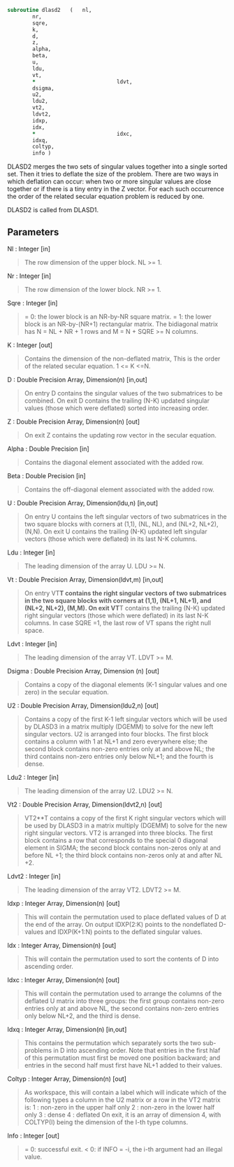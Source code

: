 ```fortran
subroutine dlasd2	(	nl,
		nr,
		sqre,
		k,
		d,
		z,
		alpha,
		beta,
		u,
		ldu,
		vt,
		*                          ldvt,
		dsigma,
		u2,
		ldu2,
		vt2,
		ldvt2,
		idxp,
		idx,
		*                          idxc,
		idxq,
		coltyp,
		info )
```

 DLASD2 merges the two sets of singular values together into a single
 sorted set.  Then it tries to deflate the size of the problem.
 There are two ways in which deflation can occur:  when two or more
 singular values are close together or if there is a tiny entry in the
 Z vector.  For each such occurrence the order of the related secular
 equation problem is reduced by one.

 DLASD2 is called from DLASD1.

## Parameters
Nl : Integer [in]
> The row dimension of the upper block.  NL >= 1.

Nr : Integer [in]
> The row dimension of the lower block.  NR >= 1.

Sqre : Integer [in]
> = 0: the lower block is an NR-by-NR square matrix.
> = 1: the lower block is an NR-by-(NR+1) rectangular matrix.
> The bidiagonal matrix has N = NL + NR + 1 rows and
> M = N + SQRE >= N columns.

K : Integer [out]
> Contains the dimension of the non-deflated matrix,
> This is the order of the related secular equation. 1 <= K <=N.

D : Double Precision Array, Dimension(n) [in,out]
> On entry D contains the singular values of the two submatrices
> to be combined.  On exit D contains the trailing (N-K) updated
> singular values (those which were deflated) sorted into
> increasing order.

Z : Double Precision Array, Dimension(n) [out]
> On exit Z contains the updating row vector in the secular
> equation.

Alpha : Double Precision [in]
> Contains the diagonal element associated with the added row.

Beta : Double Precision [in]
> Contains the off-diagonal element associated with the added
> row.

U : Double Precision Array, Dimension(ldu,n) [in,out]
> On entry U contains the left singular vectors of two
> submatrices in the two square blocks with corners at (1,1),
> (NL, NL), and (NL+2, NL+2), (N,N).
> On exit U contains the trailing (N-K) updated left singular
> vectors (those which were deflated) in its last N-K columns.

Ldu : Integer [in]
> The leading dimension of the array U.  LDU >= N.

Vt : Double Precision Array, Dimension(ldvt,m) [in,out]
> On entry VT**T contains the right singular vectors of two
> submatrices in the two square blocks with corners at (1,1),
> (NL+1, NL+1), and (NL+2, NL+2), (M,M).
> On exit VT**T contains the trailing (N-K) updated right singular
> vectors (those which were deflated) in its last N-K columns.
> In case SQRE =1, the last row of VT spans the right null
> space.

Ldvt : Integer [in]
> The leading dimension of the array VT.  LDVT >= M.

Dsigma : Double Precision Array, Dimension (n) [out]
> Contains a copy of the diagonal elements (K-1 singular values
> and one zero) in the secular equation.

U2 : Double Precision Array, Dimension(ldu2,n) [out]
> Contains a copy of the first K-1 left singular vectors which
> will be used by DLASD3 in a matrix multiply (DGEMM) to solve
> for the new left singular vectors. U2 is arranged into four
> blocks. The first block contains a column with 1 at NL+1 and
> zero everywhere else; the second block contains non-zero
> entries only at and above NL; the third contains non-zero
> entries only below NL+1; and the fourth is dense.

Ldu2 : Integer [in]
> The leading dimension of the array U2.  LDU2 >= N.

Vt2 : Double Precision Array, Dimension(ldvt2,n) [out]
> VT2**T contains a copy of the first K right singular vectors
> which will be used by DLASD3 in a matrix multiply (DGEMM) to
> solve for the new right singular vectors. VT2 is arranged into
> three blocks. The first block contains a row that corresponds
> to the special 0 diagonal element in SIGMA; the second block
> contains non-zeros only at and before NL +1; the third block
> contains non-zeros only at and after  NL +2.

Ldvt2 : Integer [in]
> The leading dimension of the array VT2.  LDVT2 >= M.

Idxp : Integer Array, Dimension(n) [out]
> This will contain the permutation used to place deflated
> values of D at the end of the array. On output IDXP(2:K)
> points to the nondeflated D-values and IDXP(K+1:N)
> points to the deflated singular values.

Idx : Integer Array, Dimension(n) [out]
> This will contain the permutation used to sort the contents of
> D into ascending order.

Idxc : Integer Array, Dimension(n) [out]
> This will contain the permutation used to arrange the columns
> of the deflated U matrix into three groups:  the first group
> contains non-zero entries only at and above NL, the second
> contains non-zero entries only below NL+2, and the third is
> dense.

Idxq : Integer Array, Dimension(n) [in,out]
> This contains the permutation which separately sorts the two
> sub-problems in D into ascending order.  Note that entries in
> the first hlaf of this permutation must first be moved one
> position backward; and entries in the second half
> must first have NL+1 added to their values.

Coltyp : Integer Array, Dimension(n) [out]
> As workspace, this will contain a label which will indicate
> which of the following types a column in the U2 matrix or a
> row in the VT2 matrix is:
> 1 : non-zero in the upper half only
> 2 : non-zero in the lower half only
> 3 : dense
> 4 : deflated
> On exit, it is an array of dimension 4, with COLTYP(I) being
> the dimension of the I-th type columns.

Info : Integer [out]
> = 0:  successful exit.
> < 0:  if INFO = -i, the i-th argument had an illegal value.

